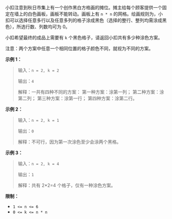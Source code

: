 小扣注意到秋日市集上有一个创作黑白方格画的摊位。摊主给每个顾客提供一个固定在墙上的白色画板，画板不能转动。画板上有 `n * n` 的网格。绘画规则为，小扣可以选择任意多行以及任意多列的格子涂成黑色（选择的整行、整列均需涂成黑色），所选行数、列数均可为 0。

小扣希望最终的成品上需要有 `k` 个黑色格子，请返回小扣共有多少种涂色方案。

注意：两个方案中任意一个相同位置的格子颜色不同，就视为不同的方案。

**示例 1：**
>输入：`n = 2, k = 2`
>
>输出：`4`
> 
>解释：一共有四种不同的方案：
>第一种方案：涂第一列；
>第二种方案：涂第二列；
>第三种方案：涂第一行；
>第四种方案：涂第二行。

**示例 2：**
>输入：`n = 2, k = 1`
> 
>输出：`0`
> 
>解释：不可行，因为第一次涂色至少会涂两个黑格。

**示例 3：**
>输入：`n = 2, k = 4`
> 
>输出：`1`
>
>解释：共有 2*2=4 个格子，仅有一种涂色方案。

**限制：**
- `1 <= n <= 6`
- `0 <= k <= n * n`


